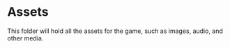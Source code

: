# Assets

This folder will hold all the assets for the game, such as images, audio, and other media.
